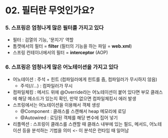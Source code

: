 # 02. 필터란 무엇인가요?
### 5. 스프링은 엄청나게 많은 필터를 가지고 있다
- 필터 : 검열의 기능, '문지기' 역할
- 톰캣에서의 필터 = __filter__ (필터의 기능을 하는 파일 = __web.xml__)
- 스프링 컨테이너에서의 필터 = __interceptor__ (AOP)
### 6. 스프링은 엄청나게 많은 어노테이션을 가지고 있다
- 어노테이션 : 주석 + 힌트 (컴파일러에게 힌트를 줌, 컴파일러가 무시하지 않음)
  - 주석(//...) : 컴파일러가 무시 
- 컴파일체킹 : 메서드 위에 @Override라는 어노테이션이 붙어 있다면 부모 클래스에 해당 메소드가 있는지 확인, 만약 없으면 컴파일체킹시 에러 발생
- 스프링에서는 어노테이션을 이용해서 객체 생성   
  - @Component : 클래스를 스캔해서 heap 메모리에 로딩   
  - @Autowired : 로딩된 객체를 해당 변수에 집어 넣기
- 리플렉션 : 스프링이 클래스를 스캔할 때 클래스 내부에 있는 필드, 메서드, 어노테이션 등을 분석하는 기법을 의미 <- 이 분석은 런타임 때 일어남